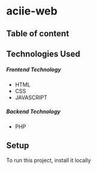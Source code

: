 # aciie-web
## Table of content

## Technologies Used 
##### Frontend Technology
*  HTML 
*  CSS 
*  JAVASCRIPT
##### Backend Technology
*  PHP
## Setup
To run this project, install it locally 
